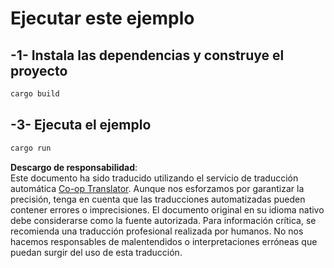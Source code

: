 <!--
CO_OP_TRANSLATOR_METADATA:
{
  "original_hash": "154876082e29d53dc2a2615a65627464",
  "translation_date": "2025-08-11T11:59:26+00:00",
  "source_file": "03-GettingStarted/01-first-server/solution/rust/README.md",
  "language_code": "es"
}
-->
# Ejecutar este ejemplo

## -1- Instala las dependencias y construye el proyecto

```bash
cargo build
```

## -3- Ejecuta el ejemplo

```bash
cargo run
```

**Descargo de responsabilidad**:  
Este documento ha sido traducido utilizando el servicio de traducción automática [Co-op Translator](https://github.com/Azure/co-op-translator). Aunque nos esforzamos por garantizar la precisión, tenga en cuenta que las traducciones automatizadas pueden contener errores o imprecisiones. El documento original en su idioma nativo debe considerarse como la fuente autorizada. Para información crítica, se recomienda una traducción profesional realizada por humanos. No nos hacemos responsables de malentendidos o interpretaciones erróneas que puedan surgir del uso de esta traducción.